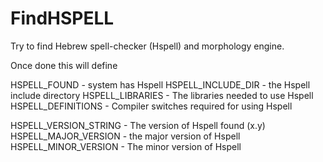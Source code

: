  

# FindHSPELL  
Try to find Hebrew spell-checker (Hspell) and morphology engine.  

Once done this will define  

HSPELL_FOUND - system has Hspell
HSPELL_INCLUDE_DIR - the Hspell include directory
HSPELL_LIBRARIES - The libraries needed to use Hspell
HSPELL_DEFINITIONS - Compiler switches required for using Hspell

  

HSPELL_VERSION_STRING - The version of Hspell found (x.y)
HSPELL_MAJOR_VERSION  - the major version of Hspell
HSPELL_MINOR_VERSION  - The minor version of Hspell

  

